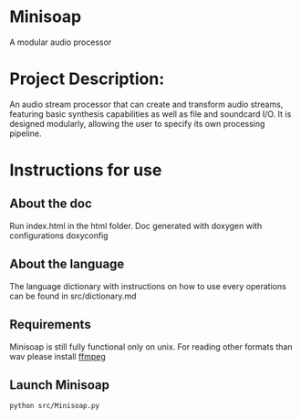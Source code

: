 # Minisoap
A modular audio processor

# Project Description: 
An audio stream processor that can create and transform audio streams,
featuring basic synthesis capabilities as well as file and soundcard I/O.
It is designed modularly, allowing the user to specify its own processing pipeline.

# Instructions for use

## About the doc
Run index.html in the html folder. Doc generated with doxygen with configurations doxyconfig

## About the language
The language dictionary with instructions on how to use every operations can be found in src/dictionary.md

## Requirements
Minisoap is still fully functional only on unix.
For reading other formats than wav please install [ffmpeg](https://github.com/adaptlearning/adapt_authoring/wiki/Installing-FFmpeg)

## Launch Minisoap
```
python src/Minisoap.py
```
